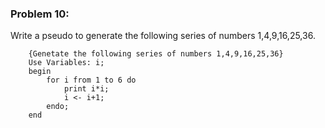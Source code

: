 ### Problem 10:
Write a pseudo to generate the following series of numbers 1,4,9,16,25,36.

```{r, tidy=FALSE, eval=FALSE}
	{Genetate the following series of numbers 1,4,9,16,25,36}
	Use Variables: i;
	begin
		for i from 1 to 6 do
			print i*i;
			i <- i+1;
		endo;
	end
```